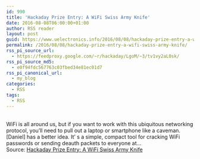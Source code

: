 ```yaml
---
id: 990
title: 'Hackaday Prize Entry: A WiFi Swiss Army Knife'
date: 2016-08-08T06:00:00+01:00
author: RSS reader
layout: post
guid: https://www.uelectronics.info/2016/08/08/hackaday-prize-entry-a-wifi-swiss-army-knife/
permalink: /2016/08/08/hackaday-prize-entry-a-wifi-swiss-army-knife/
rss_pi_source_url:
  - https://feedproxy.google.com/~r/hackaday/LgoM/~3/tv1vy2aL0sk/
rss_pi_source_md5:
  - e0f94fdc567763c03fbed34e81ec01d7
rss_pi_canonical_url:
  - my_blog
categories:
  - RSS
tags:
  - RSS
---
```

&#013;  
WiFi is all around us, but if you want to work with this ubiquitous networking protocol, you’ll need to pull out a laptop or smartphone like a caveman. [Daniel] has a better idea. It’ s a simple, compact tool for cracking WiFi passwords or sending deauth packets to everyone at…&#013;  
Source: <a href="https://feedproxy.google.com/~r/hackaday/LgoM/~3/tv1vy2aL0sk/" target="_blank">Hackaday Prize Entry: A WiFi Swiss Army Knife</a>